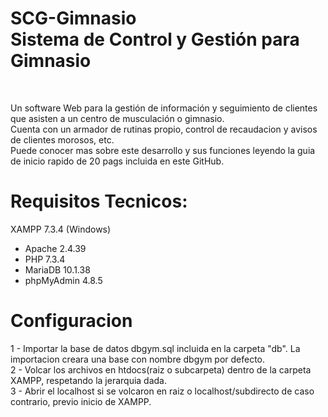 # SCG-Gimnasio<br/>Sistema de Control y Gestión para Gimnasio
<br/>
<p>
    Un software Web para la gestión de información y seguimiento de clientes que asisten a un centro de musculación o gimnasio.<br/>
    Cuenta con un armador de rutinas propio, control de recaudacion y avisos de clientes morosos, etc.<br/>
    Puede conocer mas sobre este desarrollo y sus funciones leyendo la guia de inicio rapido de 20 pags incluida en este GitHub.<br/>
</p>

# Requisitos Tecnicos:
XAMPP 7.3.4 (Windows)
<ul>
   <li>Apache 2.4.39</li>
   <li>PHP 7.3.4</li>
   <li>MariaDB 10.1.38</li>
   <li>phpMyAdmin 4.8.5</li>
 </ul>

# Configuracion
1 - Importar la base de datos dbgym.sql incluida en la carpeta "db". La importacion creara una base con nombre dbgym por defecto.<br/>
2 - Volcar los archivos en htdocs(raiz o subcarpeta) dentro de la carpeta XAMPP, respetando la jerarquia dada.<br/>
3 - Abrir el localhost si se volcaron en raiz o localhost/subdirecto de caso contrario, previo inicio de XAMPP.<br/>
